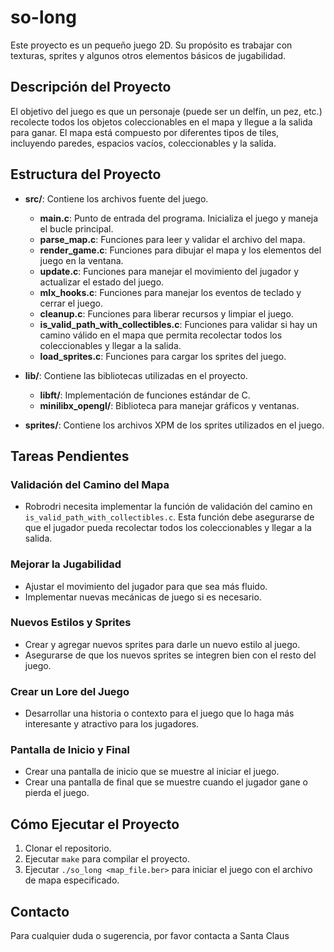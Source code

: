 # so-long

Este proyecto es un pequeño juego 2D. Su propósito es trabajar con texturas, sprites y algunos otros elementos básicos de jugabilidad.

## Descripción del Proyecto

El objetivo del juego es que un personaje (puede ser un delfín, un pez, etc.) recolecte todos los objetos coleccionables en el mapa y llegue a la salida para ganar. El mapa está compuesto por diferentes tipos de tiles, incluyendo paredes, espacios vacíos, coleccionables y la salida.

## Estructura del Proyecto

- **src/**: Contiene los archivos fuente del juego.
  - **main.c**: Punto de entrada del programa. Inicializa el juego y maneja el bucle principal.
  - **parse_map.c**: Funciones para leer y validar el archivo del mapa.
  - **render_game.c**: Funciones para dibujar el mapa y los elementos del juego en la ventana.
  - **update.c**: Funciones para manejar el movimiento del jugador y actualizar el estado del juego.
  - **mlx_hooks.c**: Funciones para manejar los eventos de teclado y cerrar el juego.
  - **cleanup.c**: Funciones para liberar recursos y limpiar el juego.
  - **is_valid_path_with_collectibles.c**: Funciones para validar si hay un camino válido en el mapa que permita recolectar todos los coleccionables y llegar a la salida.
  - **load_sprites.c**: Funciones para cargar los sprites del juego.

- **lib/**: Contiene las bibliotecas utilizadas en el proyecto.
  - **libft/**: Implementación de funciones estándar de C.
  - **minilibx_opengl/**: Biblioteca para manejar gráficos y ventanas.

- **sprites/**: Contiene los archivos XPM de los sprites utilizados en el juego.

## Tareas Pendientes

### Validación del Camino del Mapa
- Robrodri necesita implementar la función de validación del camino en `is_valid_path_with_collectibles.c`. Esta función debe asegurarse de que el jugador pueda recolectar todos los coleccionables y llegar a la salida.

### Mejorar la Jugabilidad
- Ajustar el movimiento del jugador para que sea más fluido.
- Implementar nuevas mecánicas de juego si es necesario.

### Nuevos Estilos y Sprites
- Crear y agregar nuevos sprites para darle un nuevo estilo al juego.
- Asegurarse de que los nuevos sprites se integren bien con el resto del juego.

### Crear un Lore del Juego
- Desarrollar una historia o contexto para el juego que lo haga más interesante y atractivo para los jugadores.

### Pantalla de Inicio y Final
- Crear una pantalla de inicio que se muestre al iniciar el juego.
- Crear una pantalla de final que se muestre cuando el jugador gane o pierda el juego.

## Cómo Ejecutar el Proyecto

1. Clonar el repositorio.
2. Ejecutar `make` para compilar el proyecto.
3. Ejecutar `./so_long <map_file.ber>` para iniciar el juego con el archivo de mapa especificado.

## Contacto

Para cualquier duda o sugerencia, por favor contacta a Santa Claus
